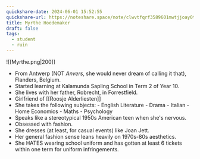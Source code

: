 ```yaml
---
quickshare-date: 2024-06-01 15:52:55
quickshare-url: https://noteshare.space/note/clwvtfqrf3589601mwtjjoay0t#iNw2U71fbmuUKC6xoid7gkwa4OrQBQaYvFKsxZc2xkM
title: Myrthe Hoedemaker
draft: false
tags:
  - student
  - ruin
---
```

![[Myrthe.png|200]]
- From Antwerp (NOT *Anvers*, she would never dream of calling it that), Flanders, Belgium.
-  Started learning at Kalamunda Sapling School in Term 2 of Year 10.
- She lives with her father, Robrecht, in Forrestfield.
- Girlfriend of [[Roosje Alderliesten]]
-  She takes the following subjects:
                           - English Literature
                          - Drama
                           - Italian
                           - Home Economics
                           - Maths
                           - Psychology
-  Speaks like a stereotypical 1950s American teen when she's nervous.
- Obsessed with fashion.
- She dresses (at least, for casual events) like Joan Jett.
- Her general fashion sense leans heavily on 1970s-80s aesthetics.
- She HATES wearing school uniform and has gotten at least 6 tickets within one term for uniform infringements.